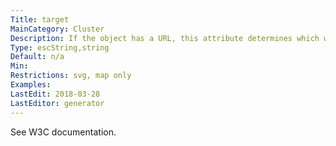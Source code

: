 ```yaml
---
Title: target
MainCategory: Cluster
Description: If the object has a URL, this attribute determines which window of the browser is used for the URL.
Type: escString,string
Default: n/a
Min: 
Restrictions: svg, map only
Examples: 
LastEdit: 2018-03-28
LastEditor: generator
---
```


See W3C documentation.
